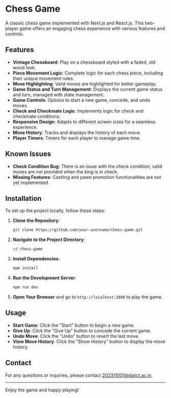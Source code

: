 # Chess Game

A classic chess game implemented with Next.js and React.js. This two-player game offers an engaging chess experience with various features and controls.

## Features

- **Vintage Chessboard**: Play on a chessboard styled with a faded, old wood look.
- **Piece Movement Logic**: Complete logic for each chess piece, including their unique movement rules.
- **Move Highlighting**: Valid moves are highlighted for better gameplay.
- **Game Status and Turn Management**: Displays the current game status and turn, managed with state management.
- **Game Controls**: Options to start a new game, concede, and undo moves.
- **Check and Checkmate Logic**: Implements logic for check and checkmate conditions.
- **Responsive Design**: Adapts to different screen sizes for a seamless experience.
- **Move History**: Tracks and displays the history of each move.
- **Player Timers**: Timers for each player to manage game time.

## Known Issues

- **Check Condition Bug**: There is an issue with the check condition; valid moves are not provided when the king is in check.
- **Missing Features**: Castling and pawn promotion functionalities are not yet implemented.

## Installation

To set up the project locally, follow these steps:

1. **Clone the Repository**:

    ```bash
    git clone https://github.com/your-username/chess-game.git
    ```

2. **Navigate to the Project Directory**:

    ```bash
    cd chess-game
    ```

3. **Install Dependencies**:

    ```bash
    npm install
    ```

4. **Run the Development Server**:

    ```bash
    npm run dev
    ```

5. **Open Your Browser** and go to `http://localhost:3000` to play the game.

## Usage

- **Start Game**: Click the "Start" button to begin a new game.
- **Give Up**: Click the "Give Up" button to concede the current game.
- **Undo Move**: Click the "Undo" button to revert the last move.
- **View Move History**: Click the "Show History" button to display the move history.


## Contact

For any questions or inquiries, please contact [202311001@daiict.ac.in](mailto:202311001@daiict.ac.in).

---

Enjoy the game and happy playing!
